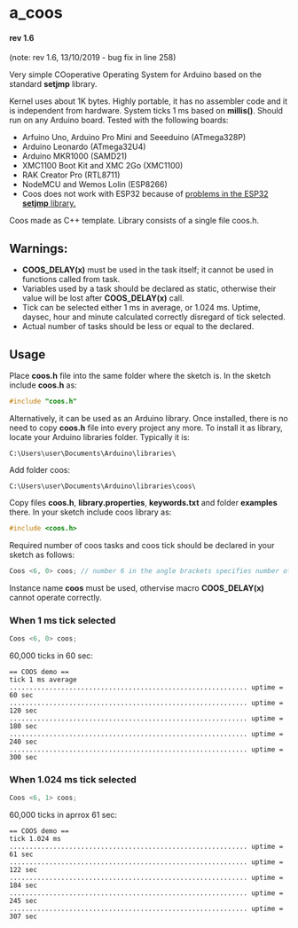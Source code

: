 # a_coos
#### rev 1.6 
(note: rev 1.6, 13/10/2019 - bug fix in line 258)

Very simple COoperative Operating System for Arduino based on the standard __setjmp__ library.

Kernel uses about 1K bytes. Highly portable, it has no assembler code and it is independent from hardware. System ticks 1 ms based on __millis()__. Should run on any Arduino board. Tested with the following boards:
  * Arfuino Uno, Arduino Pro Mini and Seeeduino (ATmega328P) 
  * Arduino Leonardo (ATmega32U4)
  * Arduino MKR1000 (SAMD21)
  * XMC1100 Boot Kit and XMC 2Go (XMC1100) 
  * RAK Creator Pro (RTL8711) 
  * NodeMCU and Wemos Lolin (ESP8266) 
  * Coos does not work with ESP32 because of [problems in the ESP32 __setjmp__ library.](https://github.com/espressif/arduino-esp32/issues/1689)

Coos made as C++ template. Library consists of a single file coos.h. 

## Warnings: 
  * __COOS_DELAY(x)__ must be used in the task itself; it cannot be used in functions called from task.
  * Variables used by a task should be declared as static, otherwise their value will be lost after __COOS_DELAY(x)__ call.
  * Tick can be selected either 1 ms in average, or 1.024 ms. Uptime, daysec, hour and minute calculated correctly disregard of tick selected.
  * Actual number of tasks should be less or equal to the declared.

## Usage

Place __coos.h__ file into the same folder where the sketch is. In the sketch include __coos.h__ as:
```C
#include "coos.h"
```
Alternatively, it can be used as an Arduino library. Once installed, there is no need to copy __coos.h__ file into every project any more. To install it as library, locate your Arduino libraries folder. Typically it is: 
```
C:\Users\user\Documents\Arduino\libraries\
```
Add folder coos: 
```
C:\Users\user\Documents\Arduino\libraries\coos\
```
Copy files __coos.h__, __library.properties__, __keywords.txt__ and folder __examples__ there. In your sketch include coos library as:
```C
#include <coos.h>
```
Required number of coos tasks and coos tick should be declared in your sketch as follows:
```C
Coos <6, 0> coos; // number 6 in the angle brackets specifies number of user tasks; 0 selects 1 ms tick
```
Instance name __coos__ must be used, othervise macro __COOS_DELAY(x)__ cannot operate correctly.


### When 1 ms tick selected
```C
Coos <6, 0> coos; 
```

60,000 ticks  in 60 sec:
```
== COOS demo ==
tick 1 ms average
............................................................ uptime = 60 sec 
............................................................ uptime = 120 sec 
............................................................ uptime = 180 sec 
............................................................ uptime = 240 sec 
............................................................ uptime = 300 sec 
```

### When 1.024 ms tick selected
```C
Coos <6, 1> coos; 
```
60,000 ticks  in aprrox 61 sec:
```
== COOS demo ==
tick 1.024 ms
............................................................ uptime = 61 sec 
............................................................ uptime = 122 sec 
............................................................ uptime = 184 sec 
............................................................ uptime = 245 sec 
............................................................ uptime = 307 sec 
```
